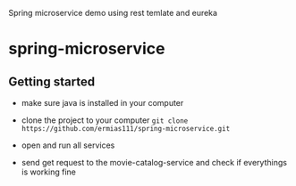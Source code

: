 Spring microservice demo using rest temlate and eureka 

# spring-microservice


## Getting started

- make sure java is installed in your computer

- clone the project to your computer `git clone https://github.com/ermias111/spring-microservice.git`

- open and run all services

- send get request to the movie-catalog-service and check if everythings is working fine
